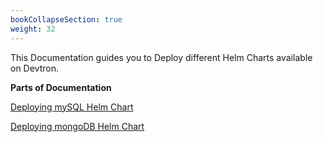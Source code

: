 ```yaml
---
bookCollapseSection: true
weight: 32
---
```


This Documentation guides you to Deploy different Helm Charts available on Devtron.

**Parts of Documentation** 

[Deploying mySQL Helm Chart](https://docs.devtron.ai/docs/reference/deploy-chart/examples/deploying-mysql-helm-chart/)
<br />

[Deploying mongoDB Helm Chart](https://docs.devtron.ai/docs/reference/deploy-chart/examples/deploying-mongodb-helm-chart/) 


<br />
